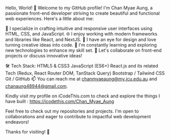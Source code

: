 Hello, World! 👋
Welcome to my GitHub profile! I'm Chan Myae Aung, a passionate front-end developer striving to create beautiful and functional web experiences. Here's a little about me:

🚀 I specialize in crafting intuitive and responsive user interfaces using HTML, CSS, and JavaScript.
🌐 I enjoy working with modern frameworks and libraries like React, and NextJS.
🎨 I have an eye for design and love turning creative ideas into code.
🌱 I'm constantly learning and exploring new technologies to enhance my skill set.
💬 Let's collaborate on front-end projects or discuss innovative ideas!

🛠️ Tech Stack:
HTML5 & CSS3
JavaScript (ES6+)
React.js and its related Tech (Redux, React Router DOM, TanStack Query)
Bootstrap / Tailwind CSS
Git / GitHub
📫 You can reach me at chanmyaeaung@my.jcu.edu.au and chanaung48944@gmail.com.

Kindly visit my profile on iCodeThis.com to check and explore the things I have built : https://icodethis.com/Chan_Myae_Aung

Feel free to check out my repositories and projects. I'm open to collaborations and eager to contribute to impactful web development endeavors!

Thanks for visiting! 🌟

